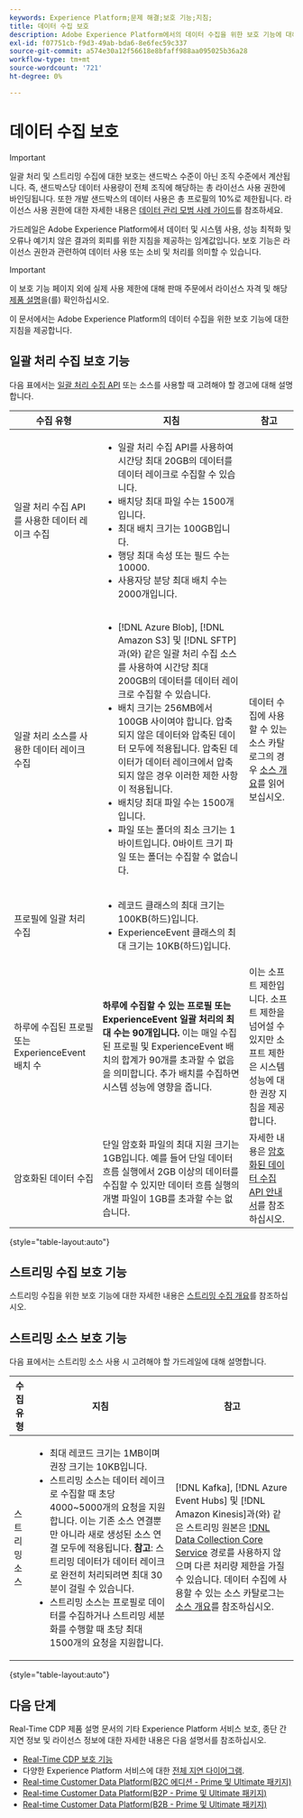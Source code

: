 ```yaml
---
keywords: Experience Platform;문제 해결;보호 기능;지침;
title: 데이터 수집 보호
description: Adobe Experience Platform에서의 데이터 수집을 위한 보호 기능에 대해 알아봅니다.
exl-id: f07751cb-f9d3-49ab-bda6-8e6fec59c337
source-git-commit: a574e30a12f56618e8bfaff988aa095025b36a28
workflow-type: tm+mt
source-wordcount: '721'
ht-degree: 0%

---
```


# 데이터 수집 보호

>[!IMPORTANT]
>
>일괄 처리 및 스트리밍 수집에 대한 보호는 샌드박스 수준이 아닌 조직 수준에서 계산됩니다. 즉, 샌드박스당 데이터 사용량이 전체 조직에 해당하는 총 라이선스 사용 권한에 바인딩됩니다. 또한 개발 샌드박스의 데이터 사용은 총 프로필의 10%로 제한됩니다. 라이선스 사용 권한에 대한 자세한 내용은 [데이터 관리 모범 사례 가이드](../landing/license-usage-and-guardrails/data-management-best-practices.md)를 참조하세요.

가드레일은 Adobe Experience Platform에서 데이터 및 시스템 사용, 성능 최적화 및 오류나 예기치 않은 결과의 회피를 위한 지침을 제공하는 임계값입니다. 보호 기능은 라이선스 권한과 관련하여 데이터 사용 또는 소비 및 처리를 의미할 수 있습니다.

>[!IMPORTANT]
>
>이 보호 기능 페이지 외에 실제 사용 제한에 대해 판매 주문에서 라이선스 자격 및 해당 [제품 설명](https://helpx.adobe.com/legal/product-descriptions.html)을(를) 확인하십시오.

이 문서에서는 Adobe Experience Platform의 데이터 수집을 위한 보호 기능에 대한 지침을 제공합니다.

## 일괄 처리 수집 보호 기능

다음 표에서는 [일괄 처리 수집 API](./batch-ingestion/overview.md) 또는 소스를 사용할 때 고려해야 할 경고에 대해 설명합니다.

| 수집 유형 | 지침 | 참고 |
| --- | --- | --- |
| 일괄 처리 수집 API를 사용한 데이터 레이크 수집 | <ul><li>일괄 처리 수집 API를 사용하여 시간당 최대 20GB의 데이터를 데이터 레이크로 수집할 수 있습니다.</li><li>배치당 최대 파일 수는 1500개입니다.</li><li>최대 배치 크기는 100GB입니다.</li><li>행당 최대 속성 또는 필드 수는 10000.</li><li>사용자당 분당 최대 배치 수는 2000개입니다.</li></ul> | |
| 일괄 처리 소스를 사용한 데이터 레이크 수집 | <ul><li>[!DNL Azure Blob], [!DNL Amazon S3] 및 [!DNL SFTP]과(와) 같은 일괄 처리 수집 소스를 사용하여 시간당 최대 200GB의 데이터를 데이터 레이크로 수집할 수 있습니다.</li><li>배치 크기는 256MB에서 100GB 사이여야 합니다. 압축되지 않은 데이터와 압축된 데이터 모두에 적용됩니다. 압축된 데이터가 데이터 레이크에서 압축되지 않은 경우 이러한 제한 사항이 적용됩니다.</li><li>배치당 최대 파일 수는 1500개입니다.</li><li>파일 또는 폴더의 최소 크기는 1바이트입니다. 0바이트 크기 파일 또는 폴더는 수집할 수 없습니다.</li></ul> | 데이터 수집에 사용할 수 있는 소스 카탈로그의 경우 [소스 개요](../sources/home.md)를 읽어 보십시오. |
| 프로필에 일괄 처리 수집 | <ul><li>레코드 클래스의 최대 크기는 100KB(하드)입니다.</li><li>ExperienceEvent 클래스의 최대 크기는 10KB(하드)입니다.</li></ul> | |
| 하루에 수집된 프로필 또는 ExperienceEvent 배치 수 | **하루에 수집할 수 있는 프로필 또는 ExperienceEvent 일괄 처리의 최대 수는 90개입니다.** 이는 매일 수집된 프로필 및 ExperienceEvent 배치의 합계가 90개를 초과할 수 없음을 의미합니다. 추가 배치를 수집하면 시스템 성능에 영향을 줍니다. | 이는 소프트 제한입니다. 소프트 제한을 넘어설 수 있지만 소프트 제한은 시스템 성능에 대한 권장 지침을 제공합니다. |
| 암호화된 데이터 수집 | 단일 암호화 파일의 최대 지원 크기는 1GB입니다. 예를 들어 단일 데이터 흐름 실행에서 2GB 이상의 데이터를 수집할 수 있지만 데이터 흐름 실행의 개별 파일이 1GB를 초과할 수는 없습니다. | 자세한 내용은 [암호화된 데이터 수집 API 안내서](../sources/tutorials/api/encrypt-data.md)를 참조하십시오. |

{style="table-layout:auto"}

## 스트리밍 수집 보호 기능

스트리밍 수집을 위한 보호 기능에 대한 자세한 내용은 [스트리밍 수집 개요](./streaming-ingestion/overview.md)를 참조하십시오.

## 스트리밍 소스 보호 기능

다음 표에서는 스트리밍 소스 사용 시 고려해야 할 가드레일에 대해 설명합니다.

| 수집 유형 | 지침 | 참고 |
| --- | --- | --- |
| 스트리밍 소스 | <ul><li>최대 레코드 크기는 1MB이며 권장 크기는 10KB입니다.</li><li>스트리밍 소스는 데이터 레이크로 수집할 때 초당 4000~5000개의 요청을 지원합니다. 이는 기존 소스 연결뿐만 아니라 새로 생성된 소스 연결 모두에 적용됩니다. **참고**: 스트리밍 데이터가 데이터 레이크로 완전히 처리되려면 최대 30분이 걸릴 수 있습니다.</li><li>스트리밍 소스는 프로필로 데이터를 수집하거나 스트리밍 세분화를 수행할 때 초당 최대 1500개의 요청을 지원합니다.</li></ul> | [!DNL Kafka], [!DNL Azure Event Hubs] 및 [!DNL Amazon Kinesis]과(와) 같은 스트리밍 원본은 [!DNL Data Collection Core Service](DCCS) 경로를 사용하지 않으며 다른 처리량 제한을 가질 수 있습니다. 데이터 수집에 사용할 수 있는 소스 카탈로그는 [소스 개요](../sources/home.md)를 참조하십시오. |

{style="table-layout:auto"}

## 다음 단계

Real-Time CDP 제품 설명 문서의 기타 Experience Platform 서비스 보호, 종단 간 지연 정보 및 라이선스 정보에 대한 자세한 내용은 다음 설명서를 참조하십시오.

* [Real-Time CDP 보호 기능](/help/rtcdp/guardrails/overview.md)
* 다양한 Experience Platform 서비스에 대한 [전체 지연 다이어그램](https://experienceleague.adobe.com/docs/blueprints-learn/architecture/architecture-overview/deployment/guardrails.html?lang=en#end-to-end-latency-diagrams).
* [Real-time Customer Data Platform(B2C 에디션 - Prime 및 Ultimate 패키지)](https://helpx.adobe.com/legal/product-descriptions/real-time-customer-data-platform-b2c-edition-prime-and-ultimate-packages.html)
* [Real-time Customer Data Platform(B2P - Prime 및 Ultimate 패키지)](https://helpx.adobe.com/legal/product-descriptions/real-time-customer-data-platform-b2p-edition-prime-and-ultimate-packages.html)
* [Real-time Customer Data Platform(B2B - Prime 및 Ultimate 패키지)](https://helpx.adobe.com/legal/product-descriptions/real-time-customer-data-platform-b2b-edition-prime-and-ultimate-packages.html)
